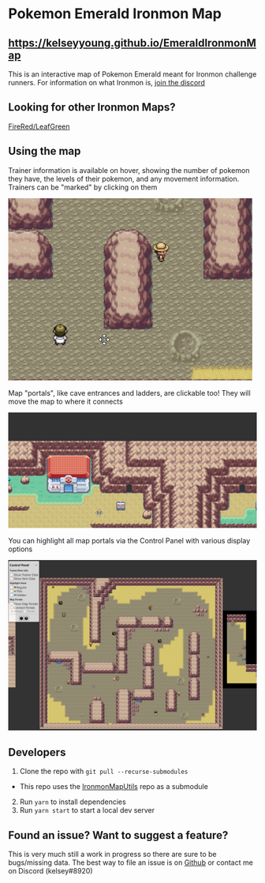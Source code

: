 # Pokemon Emerald Ironmon Map

## https://kelseyyoung.github.io/EmeraldIronmonMap

This is an interactive map of Pokemon Emerald meant for Ironmon challenge runners. For information on what Ironmon is, [join the discord](https://discord.gg/QEEsmNUX)

## Looking for other Ironmon Maps?

[FireRed/LeafGreen](https://kelseyyoung.github.io/FRLGIronmonMap)

## Using the map

Trainer information is available on hover, showing the number of pokemon they have, the levels of their pokemon, and any movement information. Trainers can be "marked" by clicking on them

![Trainer Demo](./src/assets/demoGifs/TrainerDemo.gif)

Map "portals", like cave entrances and ladders, are clickable too! They will move the map to where it connects

![Map Portal Click Demo](./src/assets/demoGifs/PortalClickDemo.gif)

You can highlight all map portals via the Control Panel with various display options

![Portal Controls Demo](./src/assets/demoGifs/MapPortalsDemo.gif)

## Developers

1. Clone the repo with `git pull --recurse-submodules`

- This repo uses the [IronmonMapUtils](https://github.com/kelseyyoung/IronmonMapUtils) repo as a submodule

2. Run `yarn` to install dependencies
3. Run `yarn start` to start a local dev server

## Found an issue? Want to suggest a feature?

This is very much still a work in progress so there are sure to be bugs/missing data. The best way to file an issue is on [Github](https://github.com/kelseyyoung/EmeraldIronmonMap/issues) or contact me on Discord (kelsey#8920)
